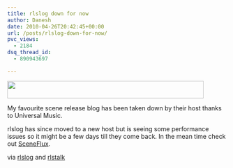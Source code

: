 ```yaml
---
title: rlslog down for now
author: Danesh
date: 2010-04-26T20:42:45+00:00
url: /posts/rlslog-down-for-now/
pvc_views:
  - 2184
dsq_thread_id:
  - 890943697

---
```

[<img loading="lazy" class="alignnone size-medium wp-image-2075" title="Aviary rlslog-net Picture 1" src="/wp-content/uploads/2010/04/Aviary-rlslog-net-Picture-1-450x40.png" alt="" width="450" height="40" srcset="/wp-content/uploads/2010/04/Aviary-rlslog-net-Picture-1-450x40.png 450w, /wp-content/uploads/2010/04/Aviary-rlslog-net-Picture-1-1024x93.png 1024w, /wp-content/uploads/2010/04/Aviary-rlslog-net-Picture-1.png 1904w" sizes="(max-width: 450px) 100vw, 450px" />][1]

My favourite scene release blog has been taken down by their host thanks to Universal Music.

rlslog has since moved to a new host but is seeing some performance issues so it might be a few days till they come back. In the mean time check out [SceneFlux][2].

via [rlslog][3] and [rlstalk][4]

 [1]: /wp-content/uploads/2010/04/Aviary-rlslog-net-Picture-1.png
 [2]: http://sceneflux.net/
 [3]: http://www.rlslog.net/
 [4]: http://www.rlstalk.net/topic/11464-rlslog-updates/